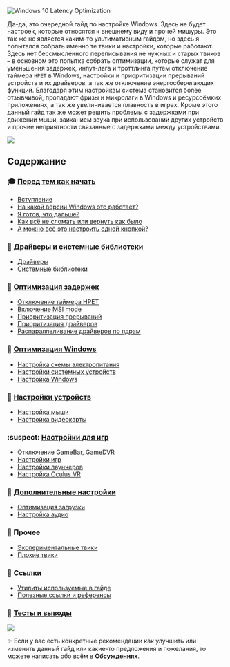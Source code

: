 ![Windows 10 Latency Optimization](https://github.com/denis-g/windows10-latency-optimization/blob/master/images/header_main.png)

Да-да, это очередной гайд по настройке Windows. Здесь не будет настроек, которые относятся к внешнему виду и прочей мишуры. Это так же не является каким-то ультимативным гайдом, но здесь я попытался собрать именно те твики и настройки, которые работают. Здесь нет бессмысленного переписывания не нужных и старых твиков – в основном это попытка собрать оптимизации, которые служат для уменьшения задержек, инпут-лага и троттлинга путём отключение таймера `HPET` в Windows, настройки и приоритизации прерываний устройств и их драйверов, а так же отключение энергосберегающих функций. Благодаря этим настройкам система становится более отзывчивой, пропадают фризы и микролаги в Windows и ресурсоёмких приложениях, а так же увеличивается плавность в играх. Кроме этого данный гайд так же может решить проблемы с задержками при движении мыши, заиканием звука при использовании других устройств и прочие неприятности связанные с задержками между устройствами.

![](https://github.com/denis-g/windows10-latency-optimization/blob/master/images/hr.png)

## Содержание

### :mortar_board: [Перед тем как начать](https://github.com/denis-g/windows10-latency-optimization/blob/master/_content/main.md#readme)

- [Вступление](https://github.com/denis-g/windows10-latency-optimization/blob/master/_content/main.md#вступление)
- [На какой версии Windows это работает?](https://github.com/denis-g/windows10-latency-optimization/blob/master/_content/main.md#на-какой-версии-windows-это-работает)
- [Я готов, что дальше?](https://github.com/denis-g/windows10-latency-optimization/blob/master/_content/main.md#я-готов-что-дальше)
- [Как всё не сломать или вернуть как было](https://github.com/denis-g/windows10-latency-optimization/blob/master/_content/main.md#как-всё-не-сломать-или-вернуть-как-было)
- [А можно всё это настроить одной кнопкой?](https://github.com/denis-g/windows10-latency-optimization/blob/master/_content/main.md#а-можно-всё-это-настроить-одной-кнопкой)

### :electric_plug: [Драйверы и системные библиотеки](https://github.com/denis-g/windows10-latency-optimization/blob/master/_content/drivers-libs.md#readme)

- [Драйверы](https://github.com/denis-g/windows10-latency-optimization/blob/master/_content/drivers-libs.md#драйверы)
- [Системные библиотеки](https://github.com/denis-g/windows10-latency-optimization/blob/master/_content/drivers-libs.md#системные-библиотеки)

### :traffic_light: [Оптимизация задержек](https://github.com/denis-g/windows10-latency-optimization/blob/master/_content/latency.md#readme)

- [Отключение таймера HPET](https://github.com/denis-g/windows10-latency-optimization/blob/master/_content/latency.md#отключение-таймера-hpet)
- [Включение MSI mode](https://github.com/denis-g/windows10-latency-optimization/blob/master/_content/latency.md#включение-msi-mode)
- [Приоритизация прерываний](https://github.com/denis-g/windows10-latency-optimization/blob/master/_content/latency.md#приоритизация-прерываний)
- [Приоритизация драйверов](https://github.com/denis-g/windows10-latency-optimization/blob/master/_content/latency.md#приоритизация-драйверов)
- [Распараллеливание драйверов по ядрам](https://github.com/denis-g/windows10-latency-optimization/blob/master/_content/latency.md#распараллеливание-драйверов-по-ядрам)

### :hammer: [Оптимизация Windows](https://github.com/denis-g/windows10-latency-optimization/blob/master/_content/windows.md#readme)

- [Настройка схемы электропитания](https://github.com/denis-g/windows10-latency-optimization/blob/master/_content/windows.md#настройка-схемы-электропитания)
- [Настройки системных устройств](https://github.com/denis-g/windows10-latency-optimization/blob/master/_content/windows.md#настройки-системных-устройств)
- [Настройка Windows](https://github.com/denis-g/windows10-latency-optimization/blob/master/_content/windows.md#настройка-windows)

### :nut_and_bolt: [Настройки устройств](https://github.com/denis-g/windows10-latency-optimization/blob/master/_content/devices.md#readme)

- [Настройка мыши](https://github.com/denis-g/windows10-latency-optimization/blob/master/_content/devices.md#настройка-мыши)
- [Настройка видеокарты](https://github.com/denis-g/windows10-latency-optimization/blob/master/_content/devices.md#настройка-видеокарты)

### :suspect: [Настройки для игр](https://github.com/denis-g/windows10-latency-optimization/blob/master/_content/games.md#readme)

- [Отключение GameBar, GameDVR](https://github.com/denis-g/windows10-latency-optimization/blob/master/_content/games.md#отключение-gamebar-gamedvr)
- [Настройки игр](https://github.com/denis-g/windows10-latency-optimization/blob/master/_content/games.md#настройки-игр)
- [Настройки лаунчеров](https://github.com/denis-g/windows10-latency-optimization/blob/master/_content/games.md#настройки-лаунчеров)
- [Настройка Oculus VR](https://github.com/denis-g/windows10-latency-optimization/blob/master/_content/games.md#настройка-oculus-vr)

### :dart: [Дополнительные настройки](https://github.com/denis-g/windows10-latency-optimization/blob/master/_content/additional.md#readme)

- [Оптимизация загрузки](https://github.com/denis-g/windows10-latency-optimization/blob/master/_content/additional.md#оптимизация-загрузки)
- [Настройка аудио](https://github.com/denis-g/windows10-latency-optimization/blob/master/_content/additional.md#настройка-аудио)

### :memo: Прочее

- [Экспериментальные твики](https://github.com/denis-g/windows10-latency-optimization/blob/master/_content/tweaks-experimental.md#readme)
- [Плохие твики](https://github.com/denis-g/windows10-latency-optimization/blob/master/_content/tweaks-bad.md#readme)

### :link: [Ссылки](https://github.com/denis-g/windows10-latency-optimization/blob/master/_content/links.md#readme)

- [Утилиты используемые в гайде](https://github.com/denis-g/windows10-latency-optimization/blob/master/_content/links.md#утилиты-используемые-в-гайде)
- [Полезные ссылки и референсы](https://github.com/denis-g/windows10-latency-optimization/blob/master/_content/links.md#полезные-ссылки-и-референсы)

### :crystal_ball: [Тесты и выводы](https://github.com/denis-g/windows10-latency-optimization/blob/master/_content/finish.md#readme)

![](https://github.com/denis-g/windows10-latency-optimization/blob/master/images/hr.png)

:sparkles: Если у вас есть конкретные рекомендации как улучшить или изменить данный гайд или какие-то предложения и пожелания, то можете написать обо всём в [**Обcуждениях**](https://github.com/denis-g/windows10-latency-optimization/discussions/).


